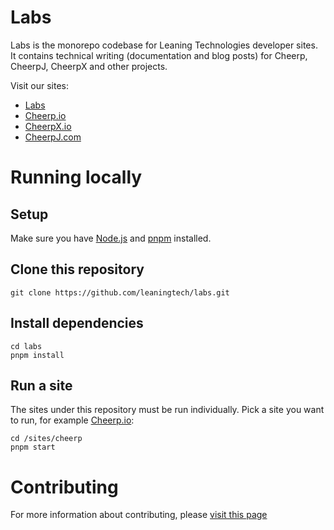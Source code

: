 # Labs
Labs is the monorepo codebase for Leaning Technologies developer sites. It contains technical writing (documentation and blog posts) for Cheerp, CheerpJ, CheerpX and other projects.

Visit our sites:
- [Labs](https://labs.leaningtech.com/)
- [Cheerp.io](https://cheerp.io/)
- [CheerpX.io](https://cheerpx.io/)
- [CheerpJ.com](https://cheerpj.com/)

# Running locally

## Setup
Make sure you have [Node.js](https://nodejs.org/en/download/package-manager) and [pnpm](https://pnpm.io/installation) installed.

## Clone this repository
```shell
git clone https://github.com/leaningtech/labs.git
```

## Install dependencies
```shell
cd labs
pnpm install
```

## Run a site
The sites under this repository must be run individually. Pick a site you want to run, for example [Cheerp.io](Cheerp.io):
```shell
cd /sites/cheerp
pnpm start
```

# Contributing
For more information about contributing, please [visit this page](https://labs.leaningtech.com/docs/contributing)